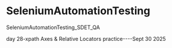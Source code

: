 # SeleniumAutomationTesting
SeleniumAutomationTesting_SDET_QA

day 28-xpath Axes & Relative Locators practice----Sept 30 2025
